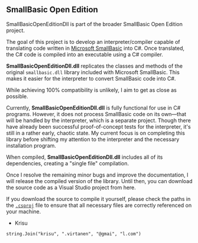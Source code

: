 ## SmallBasic Open Edition

SmallBasicOpenEditionDll is part of the broader SmallBasic Open Edition project.

The goal of this project is to develop an interpreter/compiler capable of translating code written in [Microsoft SmallBasic](https://smallbasic-publicwebsite.azurewebsites.net/) into C#. Once translated, the C# code is compiled into an executable using a C# compiler.

**SmallBasicOpenEditionDll.dll** replicates the classes and methods of the original `smallbasic.dll` library included with Microsoft SmallBasic. This makes it easier for the interpreter to convert SmallBasic code into C#.

While achieving 100% compatibility is unlikely, I aim to get as close as possible.

Currently, **SmallBasicOpenEditionDll.dll** is fully functional for use in C# programs. However, it does not process SmallBasic code on its own—that will be handled by the interpreter, which is a separate project. Though there have already been successful proof-of-concept tests for the interpreter, it's still in a rather early, chaotic state. My current focus is on completing this library before shifting my attention to the interpreter and the necessary installation program.

When compiled, **SmallBasicOpenEditionDll.dll** includes all of its dependencies, creating a "single file" compilation.

Once I resolve the remaining minor bugs and improve the documentation, I will release the compiled version of the library. Until then, you can download the source code as a Visual Studio project from here.

If you download the source to compile it yourself, please check the paths in the [`.csproj`](https://github.com/EkBass/SmallBasicOpenEditionDll/blob/master/SmallBasicOpenEditionDll.csproj) file to ensure that all necessary files are correctly referenced on your machine.

- Krisu

`string.Join("krisu", ".virtanen", "@gmai", "l.com")`


